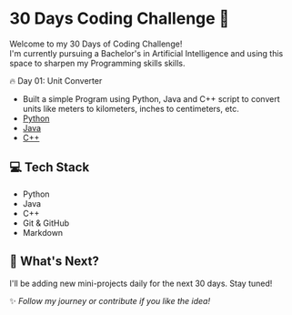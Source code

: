# 30 Days Coding Challenge 🚀

Welcome to my 30 Days of Coding Challenge!  
I'm currently pursuing a Bachelor's in Artificial Intelligence and using this space to sharpen my Programming skills skills.

🔥 Day 01: Unit Converter
- Built a simple Program using Python, Java and C++ script to convert units like meters to kilometers, inches to centimeters, etc.
- [Python](Day01_UnitConverter/Python/unit_converter.py)
- [Java](Day01_UnitConverter/Java/UnitConverter.java)
- [C++](Day01_UnitConverter/CPP/unit_converter.cpp)

## 💻 Tech Stack
- Python
- Java
- C++
- Git & GitHub
- Markdown

## 📅 What's Next?
I'll be adding new mini-projects daily for the next 30 days. Stay tuned!

✨ *Follow my journey or contribute if you like the idea!*
